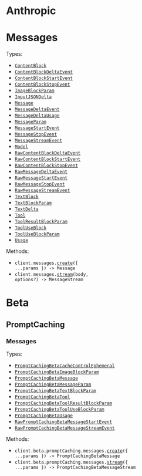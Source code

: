 # Anthropic

# Messages

Types:

- <code><a href="./src/resources/messages.ts">ContentBlock</a></code>
- <code><a href="./src/resources/messages.ts">ContentBlockDeltaEvent</a></code>
- <code><a href="./src/resources/messages.ts">ContentBlockStartEvent</a></code>
- <code><a href="./src/resources/messages.ts">ContentBlockStopEvent</a></code>
- <code><a href="./src/resources/messages.ts">ImageBlockParam</a></code>
- <code><a href="./src/resources/messages.ts">InputJSONDelta</a></code>
- <code><a href="./src/resources/messages.ts">Message</a></code>
- <code><a href="./src/resources/messages.ts">MessageDeltaEvent</a></code>
- <code><a href="./src/resources/messages.ts">MessageDeltaUsage</a></code>
- <code><a href="./src/resources/messages.ts">MessageParam</a></code>
- <code><a href="./src/resources/messages.ts">MessageStartEvent</a></code>
- <code><a href="./src/resources/messages.ts">MessageStopEvent</a></code>
- <code><a href="./src/resources/messages.ts">MessageStreamEvent</a></code>
- <code><a href="./src/resources/messages.ts">Model</a></code>
- <code><a href="./src/resources/messages.ts">RawContentBlockDeltaEvent</a></code>
- <code><a href="./src/resources/messages.ts">RawContentBlockStartEvent</a></code>
- <code><a href="./src/resources/messages.ts">RawContentBlockStopEvent</a></code>
- <code><a href="./src/resources/messages.ts">RawMessageDeltaEvent</a></code>
- <code><a href="./src/resources/messages.ts">RawMessageStartEvent</a></code>
- <code><a href="./src/resources/messages.ts">RawMessageStopEvent</a></code>
- <code><a href="./src/resources/messages.ts">RawMessageStreamEvent</a></code>
- <code><a href="./src/resources/messages.ts">TextBlock</a></code>
- <code><a href="./src/resources/messages.ts">TextBlockParam</a></code>
- <code><a href="./src/resources/messages.ts">TextDelta</a></code>
- <code><a href="./src/resources/messages.ts">Tool</a></code>
- <code><a href="./src/resources/messages.ts">ToolResultBlockParam</a></code>
- <code><a href="./src/resources/messages.ts">ToolUseBlock</a></code>
- <code><a href="./src/resources/messages.ts">ToolUseBlockParam</a></code>
- <code><a href="./src/resources/messages.ts">Usage</a></code>

Methods:

- <code title="post /v1/messages">client.messages.<a href="./src/resources/messages.ts">create</a>({ ...params }) -> Message</code>
- <code>client.messages.<a href="./src/resources/messages.ts">stream</a>(body, options?) -> MessageStream</code>

# Beta

## PromptCaching

### Messages

Types:

- <code><a href="./src/resources/beta/prompt-caching/messages.ts">PromptCachingBetaCacheControlEphemeral</a></code>
- <code><a href="./src/resources/beta/prompt-caching/messages.ts">PromptCachingBetaImageBlockParam</a></code>
- <code><a href="./src/resources/beta/prompt-caching/messages.ts">PromptCachingBetaMessage</a></code>
- <code><a href="./src/resources/beta/prompt-caching/messages.ts">PromptCachingBetaMessageParam</a></code>
- <code><a href="./src/resources/beta/prompt-caching/messages.ts">PromptCachingBetaTextBlockParam</a></code>
- <code><a href="./src/resources/beta/prompt-caching/messages.ts">PromptCachingBetaTool</a></code>
- <code><a href="./src/resources/beta/prompt-caching/messages.ts">PromptCachingBetaToolResultBlockParam</a></code>
- <code><a href="./src/resources/beta/prompt-caching/messages.ts">PromptCachingBetaToolUseBlockParam</a></code>
- <code><a href="./src/resources/beta/prompt-caching/messages.ts">PromptCachingBetaUsage</a></code>
- <code><a href="./src/resources/beta/prompt-caching/messages.ts">RawPromptCachingBetaMessageStartEvent</a></code>
- <code><a href="./src/resources/beta/prompt-caching/messages.ts">RawPromptCachingBetaMessageStreamEvent</a></code>

Methods:

- <code title="post /v1/messages?beta=prompt_caching">client.beta.promptCaching.messages.<a href="./src/resources/beta/prompt-caching/messages.ts">create</a>({ ...params }) -> PromptCachingBetaMessage</code>
- <code title="post /v1/messages?beta=prompt_caching">client.beta.promptCaching.messages.<a href="./src/resources/beta/prompt-caching/messages.ts">stream</a>({ ...params }) -> PromptCachingBetaMessageStream</code>
